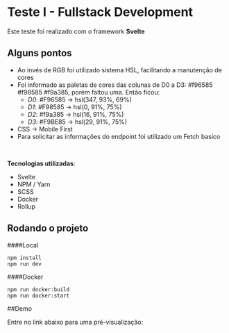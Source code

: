 # Teste I - Fullstack Development
Este teste foi realizado com o framework **Svelte**

## Alguns pontos
- Ao invés de RGB foi utilizado sistema HSL, facilitando a manutenção de cores
- Foi informado as paletas de cores das colunas de D0 a D3: #f96585 #f98585 #f9a385, porém faltou uma. Então ficou:
   - *D0*: #F96585 -> hsl(347, 93%, 69%) 
   - *D1*: #F98585 -> hsl(0, 91%, 75%) 
   - *D2*: #f9a385 -> hsl(16, 91%, 75%) 
   - *D3*: #F9BE85 -> hsl(29, 91%, 75%)
- CSS -> Mobile First
- Para solicitar as informações do endpoint foi utilizado um Fetch basico
<br>

**Tecnologias utilizadas**:
- Svelte
- NPM / Yarn
- SCSS
- Docker
- Rollup

## Rodando o projeto

####Local

```
npm install
npm run dev
```

####Docker
```
npm run docker:build
npm run docker:start
```

##Demo

Entre no link abaixo para uma pré-visualização:
